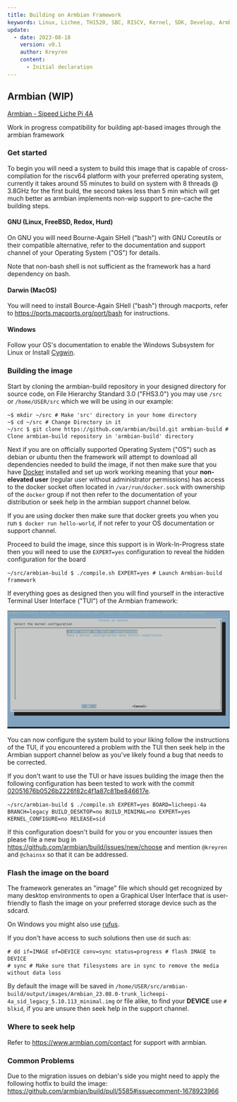 ```yaml
---
title: Building on Armbian Framework
keywords: Linux, Lichee, TH1520, SBC, RISCV, Kernel, SDK, Develop, Armbian
update:
  - date: 2023-08-18
    version: v0.1
    author: Kreyren
    content:
      - Initial declaration
---
```


## Armbian (WIP)

[Armbian - Sipeed Liche Pi 4A](https://github.com/armbian/build/blob/main/config/boards/licheepi-4a.wip)

Work in progress compatibility for building apt-based images through the armbian framework

### Get started

To begin you will need a system to build this image that is capable of cross-compilation for the riscv64 platform with your preferred operating system, currently it takes around 55 minutes to build on system with 8 threads @ 3.8GHz for the first build, the second takes less than 5 min which will get much better as armbian implements non-wip support to pre-cache the building steps.

#### GNU (Linux, FreeBSD, Redox, Hurd)

On GNU you will need Bourne-Again SHell ("bash") with GNU Coreutils or their compatible alternative, refer to the documentation and support channel of your Operating System ("OS") for details.

Note that non-bash shell is not sufficient as the framework has a hard dependency on bash.

#### Darwin (MacOS)

You will need to install Bource-Again SHell ("bash") through macports, refer to https://ports.macports.org/port/bash for instructions.

#### Windows

Follow your OS's documentation to enable the Windows Subsystem for Linux or Install [Cygwin](https://www.cygwin.com).

### Building the image

Start by cloning the armbian-build repository in your designed directory for source code, on File Hierarchy Standard 3.0 ("FHS3.0") you may use `/src` or `/home/USER/src` which we will be using in our example:

```console
~$ mkdir ~/src # Make 'src' directory in your home directory
~$ cd ~/src # Change Directory in it
~/src $ git clone https://github.com/armbian/build.git armbian-build # Clone armbian-build repository in 'armbian-build' directory
```

Next if you are on officially supported Operating System ("OS") such as debian or ubuntu then the framework will attempt to download all dependencies needed to build the image, if not then make sure that you have [Docker](https://www.docker.com) installed and set up work working meaning that your **non-elevated user** (regular user without administrator permissions) has access to the docker socket often located in `/var/run/docker.sock` with ownership of the `docker` group if not then refer to the documentation of your distribution or seek help in the armbian support channel below.

If you are using docker then make sure that docker greets you when you run `$ docker run hello-world`, if not refer to your OS documentation or support channel.

Proceed to build the image, since this support is in Work-In-Progress state then you will need to use the `EXPERT=yes` configuration to reveal the hidden configuration for the board

```console
~/src/armbian-build $ ./compile.sh EXPERT=yes # Launch Armbian-build framework
```

If everything goes as designed then you will find yourself in the interactive Terminal User Interface ("TUI") of the Armbian framework:

![](../assets/armbian/tui-of-armbian.png)

You can now configure the system build to your liking follow the instructions of the TUI, if you encountered a problem with the TUI then seek help in the Armbian support channel below as you've likely found a bug that needs to be corrected.

If you don't want to use the TUI or have issues building the image then the following configuration has been tested to work with the commit [02051676b0526b2226f82c4f1a87c81be846617e](https://github.com/armbian/build/commit/02051676b0526b2226f82c4f1a87c81be846617e).

```console
~/src/armbian-build $ ./compile.sh EXPERT=yes BOARD=licheepi-4a BRANCH=legacy BUILD_DESKTOP=no BUILD_MINIMAL=no EXPERT=yes KERNEL_CONFIGURE=no RELEASE=sid
```

If this configuration doesn't build for you or you encounter issues then please file a new bug in https://github.com/armbian/build/issues/new/choose and mention `@kreyren` and `@chainsx` so that it can be addressed.

### Flash the image on the board

The framework generates an "image" file which should get recognized by many desktop environments to open a Graphical User Interface that is user-friendly to flash the image on your preferred storage device such as the sdcard.

On Windows you might also use [rufus](https://rufus.ie).

If you don't have access to such solutions then use `dd` such as:

```console
# dd if=IMAGE of=DEVICE conv=sync status=progress # flash IMAGE to DEVICE
# sync # Make sure that filesystems are in sync to remove the media without data loss
```

By default the image will be saved in `/home/USER/src/armbian-build/output/images/Armbian_23.08.0-trunk_licheepi-4a_sid_legacy_5.10.113_minimal.img` or file alike, to find your **DEVICE** use `# blkid`, if you are unsure then seek help in the support channel.

### Where to seek help

Refer to https://www.armbian.com/contact for support with armbian.

### Common Problems

Due to the migration issues on debian's side you might need to apply the following hotfix to build the image: https://github.com/armbian/build/pull/5585#issuecomment-1678923966
